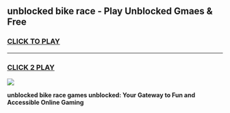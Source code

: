 
## unblocked bike race - Play Unblocked Gmaes & Free
<h3>
<a href="https://news.freeplayer.one?title=unblocked_bike_race&ref=16F">CLICK TO PLAY</a></h3>
<hr>

<h3>
<a href="https://news.freeplayer.one?title=unblocked_bike_race&ref=16F">CLICK 2 PLAY</a>
  
</h3>

<a href="https://news.freeplayer.one?title=unblocked_bike_race&ref=16F/"><img src="https://clearcache.store/games.png"></a>


**unblocked bike race games unblocked: Your Gateway to Fun and Accessible Online Gaming**
